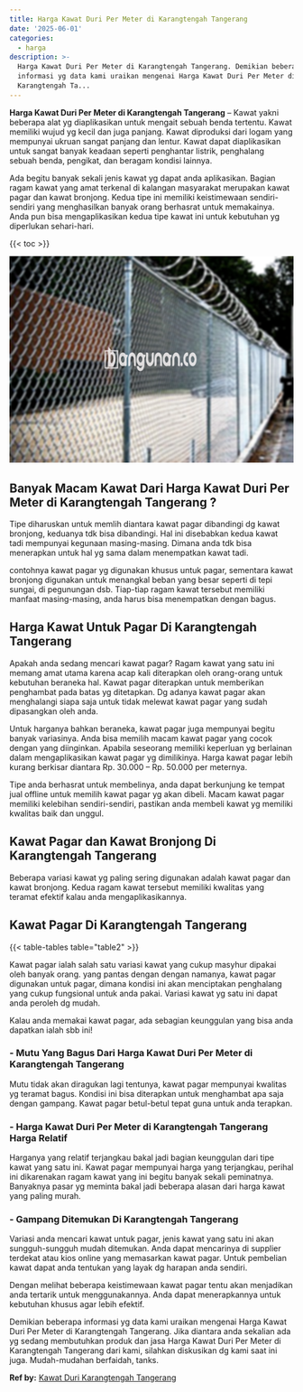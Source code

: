 ```yaml
---
title: Harga Kawat Duri Per Meter di Karangtengah Tangerang
date: '2025-06-01'
categories:
  - harga
description: >-
  Harga Kawat Duri Per Meter di Karangtengah Tangerang. Demikian beberapa
  informasi yg data kami uraikan mengenai Harga Kawat Duri Per Meter di
  Karangtengah Ta...
---
```


**Harga Kawat Duri Per Meter di Karangtengah Tangerang** – Kawat yakni beberapa alat yg diaplikasikan untuk mengait sebuah benda tertentu. Kawat memiliki wujud yg kecil dan juga panjang. Kawat diproduksi dari logam yang mempunyai ukruan sangat panjang dan lentur. Kawat dapat diaplikasikan untuk sangat banyak keadaan seperti penghantar listrik, penghalang sebuah benda, pengikat, dan beragam kondisi lainnya.

Ada begitu banyak sekali jenis kawat yg dapat anda aplikasikan. Bagian ragam kawat yang amat terkenal di kalangan masyarakat merupakan kawat pagar dan kawat bronjong. Kedua tipe ini memiliki keistimewaan sendiri-sendiri yang menghasilkan banyak orang berhasrat untuk memakainya. Anda pun bisa mengaplikasikan kedua tipe kawat ini untuk kebutuhan yg diperlukan sehari-hari.

{{< toc >}}

![Harga Kawat Duri Per Meter di Karangtengah Tangerang](/images/jual-kawat-murah03.png)

## Banyak Macam Kawat Dari Harga Kawat Duri Per Meter di Karangtengah Tangerang ?

Tipe diharuskan untuk memlih diantara kawat pagar dibandingi dg kawat bronjong, keduanya tdk bisa dibandingi. Hal ini disebabkan kedua kawat tadi mempunyai kegunaan masing-masing. Dimana anda tdk bisa menerapkan untuk hal yg sama dalam menempatkan kawat tadi.

contohnya kawat pagar yg digunakan khusus untuk pagar, sementara kawat bronjong digunakan untuk menangkal beban yang besar seperti di tepi sungai, di pegunungan dsb. Tiap-tiap ragam kawat tersebut memiliki manfaat masing-masing, anda harus bisa menempatkan dengan bagus.

## Harga Kawat Untuk Pagar Di Karangtengah Tangerang

Apakah anda sedang mencari kawat pagar? Ragam kawat yang satu ini memang amat utama karena acap kali diterapkan oleh orang-orang untuk kebutuhan beraneka hal. Kawat pagar diterapkan untuk memberikan penghambat pada batas yg ditetapkan. Dg adanya kawat pagar akan menghalangi siapa saja untuk tidak melewat kawat pagar yang sudah dipasangkan oleh anda.

Untuk harganya bahkan beraneka, kawat pagar juga mempunyai begitu banyak variasinya. Anda bisa memilih macam kawat pagar yang cocok dengan yang diinginkan. Apabila seseorang memiliki keperluan yg berlainan dalam mengaplikasikan kawat pagar yg dimilikinya. Harga kawat pagar lebih kurang berkisar diantara Rp. 30.000 – Rp. 50.000 per meternya.

Tipe anda berhasrat untuk membelinya, anda dapat berkunjung ke tempat jual offline untuk memilih kawat pagar yg akan dibeli. Macam kawat pagar memiliki kelebihan sendiri-sendiri, pastikan anda membeli kawat yg memiliki kwalitas baik dan unggul.

## Kawat Pagar dan Kawat Bronjong Di Karangtengah Tangerang

Beberapa variasi kawat yg paling sering digunakan adalah kawat pagar dan kawat bronjong. Kedua ragam kawat tersebut memiliki kwalitas yang teramat efektif kalau anda mengaplikasikannya.

## Kawat Pagar Di Karangtengah Tangerang

{{< table-tables table="table2" >}}

Kawat pagar ialah salah satu variasi kawat yang cukup masyhur dipakai oleh banyak orang. yang pantas dengan dengan namanya, kawat pagar digunakan untuk pagar, dimana kondisi ini akan menciptakan penghalang yang cukup fungsional untuk anda pakai. Variasi kawat yg satu ini dapat anda peroleh dg mudah.

Kalau anda memakai kawat pagar, ada sebagian keunggulan yang bisa anda dapatkan ialah sbb ini!

### \- Mutu Yang Bagus Dari Harga Kawat Duri Per Meter di Karangtengah Tangerang

Mutu tidak akan diragukan lagi tentunya, kawat pagar mempunyai kwalitas yg teramat bagus. Kondisi ini bisa diterapkan untuk menghambat apa saja dengan gampang. Kawat pagar betul-betul tepat guna untuk anda terapkan.

### \- Harga Kawat Duri Per Meter di Karangtengah Tangerang Harga Relatif

Harganya yang relatif terjangkau bakal jadi bagian keunggulan dari tipe kawat yang satu ini. Kawat pagar mempunyai harga yang terjangkau, perihal ini dikarenakan ragam kawat yang ini begitu banyak sekali peminatnya. Banyaknya pasar yg meminta bakal jadi beberapa alasan dari harga kawat yang paling murah.

### \- Gampang Ditemukan Di Karangtengah Tangerang

Variasi anda mencari kawat untuk pagar, jenis kawat yang satu ini akan sungguh-sungguh mudah ditemukan. Anda dapat mencarinya di supplier terdekat atau kios online yang memasarkan kawat pagar. Untuk pembelian kawat dapat anda tentukan yang layak dg harapan anda sendiri.

Dengan melihat beberapa keistimewaan kawat pagar tentu akan menjadikan anda tertarik untuk menggunakannya. Anda dapat menerapkannya untuk kebutuhan khusus agar lebih efektif.

Demikian beberapa informasi yg data kami uraikan mengenai Harga Kawat Duri Per Meter di Karangtengah Tangerang. Jika diantara anda sekalian ada yg sedang membutuhkan produk dan jasa Harga Kawat Duri Per Meter di Karangtengah Tangerang dari kami, silahkan diskusikan dg kami saat ini juga. Mudah-mudahan berfaidah, tanks.

**Ref by:** [Kawat Duri Karangtengah Tangerang](https://id.wikipedia.org/wiki/Kawat)
